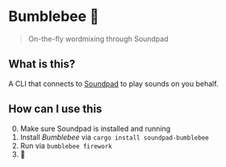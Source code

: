 # Bumblebee 🚕

> On-the-fly wordmixing through Soundpad

## What is this?

A CLI that connects to [Soundpad](https://www.leppsoft.com/soundpad/) to play sounds on you behalf.

## How can I use this

0. Make sure Soundpad is installed and running
1. Install *Bumblebee* via `cargo install soundpad-bumblebee`
2. Run via `bumblebee firework`
3. 🎇